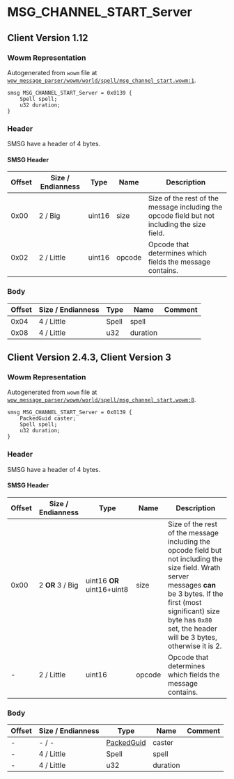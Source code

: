 # MSG_CHANNEL_START_Server

## Client Version 1.12

### Wowm Representation

Autogenerated from `wowm` file at [`wow_message_parser/wowm/world/spell/msg_channel_start.wowm:1`](https://github.com/gtker/wow_messages/tree/main/wow_message_parser/wowm/world/spell/msg_channel_start.wowm#L1).
```rust,ignore
smsg MSG_CHANNEL_START_Server = 0x0139 {
    Spell spell;
    u32 duration;
}
```
### Header

SMSG have a header of 4 bytes.

#### SMSG Header

| Offset | Size / Endianness | Type   | Name   | Description |
| ------ | ----------------- | ------ | ------ | ----------- |
| 0x00   | 2 / Big           | uint16 | size   | Size of the rest of the message including the opcode field but not including the size field.|
| 0x02   | 2 / Little        | uint16 | opcode | Opcode that determines which fields the message contains.|

### Body

| Offset | Size / Endianness | Type | Name | Comment |
| ------ | ----------------- | ---- | ---- | ------- |
| 0x04 | 4 / Little | Spell | spell |  |
| 0x08 | 4 / Little | u32 | duration |  |

## Client Version 2.4.3, Client Version 3

### Wowm Representation

Autogenerated from `wowm` file at [`wow_message_parser/wowm/world/spell/msg_channel_start.wowm:8`](https://github.com/gtker/wow_messages/tree/main/wow_message_parser/wowm/world/spell/msg_channel_start.wowm#L8).
```rust,ignore
smsg MSG_CHANNEL_START_Server = 0x0139 {
    PackedGuid caster;
    Spell spell;
    u32 duration;
}
```
### Header

SMSG have a header of 4 bytes.

#### SMSG Header

| Offset | Size / Endianness | Type   | Name   | Description |
| ------ | ----------------- | ------ | ------ | ----------- |
| 0x00   | 2 **OR** 3 / Big           | uint16 **OR** uint16+uint8 | size | Size of the rest of the message including the opcode field but not including the size field. Wrath server messages **can** be 3 bytes. If the first (most significant) size byte has `0x80` set, the header will be 3 bytes, otherwise it is 2.|
| -      | 2 / Little| uint16 | opcode | Opcode that determines which fields the message contains. |

### Body

| Offset | Size / Endianness | Type | Name | Comment |
| ------ | ----------------- | ---- | ---- | ------- |
| - | - / - | [PackedGuid](../types/packed-guid.md) | caster |  |
| - | 4 / Little | Spell | spell |  |
| - | 4 / Little | u32 | duration |  |

